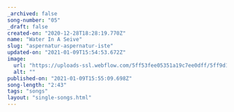 ```yaml
---
_archived: false
song-number: "05"
_draft: false
created-on: "2020-12-28T18:28:19.770Z"
name: "Water In A Seive"
slug: "aspernatur-aspernatur-iste"
updated-on: "2021-01-09T15:54:53.672Z"
image:
  url: "https://uploads-ssl.webflow.com/5ff53fee05351a19c7ee0dff/5ff9d1ccb9e2325791c506f3_mates-4.PNG"
  alt: ""
published-on: "2021-01-09T15:55:09.698Z"
song-length: "2:43"
tags: "songs"
layout: "single-songs.html"
---
```



